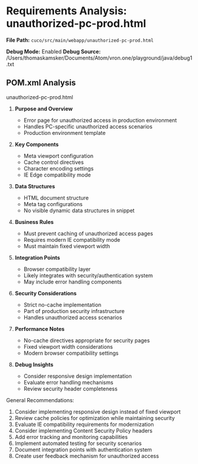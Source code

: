 # Requirements Analysis: unauthorized-pc-prod.html

**File Path:** `cuco/src/main/webapp/unauthorized-pc-prod.html`

**Debug Mode:** Enabled
**Debug Source:** /Users/thomaskamsker/Documents/Atom/vron.one/playground/java/debug1.txt

## POM.xml Analysis

unauthorized-pc-prod.html

1. **Purpose and Overview**
   - Error page for unauthorized access in production environment
   - Handles PC-specific unauthorized access scenarios
   - Production environment template

2. **Key Components**
   - Meta viewport configuration
   - Cache control directives
   - Character encoding settings
   - IE Edge compatibility mode

3. **Data Structures**
   - HTML document structure
   - Meta tag configurations
   - No visible dynamic data structures in snippet

4. **Business Rules**
   - Must prevent caching of unauthorized access pages
   - Requires modern IE compatibility mode
   - Must maintain fixed viewport width

5. **Integration Points**
   - Browser compatibility layer
   - Likely integrates with security/authentication system
   - May include error handling components

6. **Security Considerations**
   - Strict no-cache implementation
   - Part of production security infrastructure
   - Handles unauthorized access scenarios

7. **Performance Notes**
   - No-cache directives appropriate for security pages
   - Fixed viewport width considerations
   - Modern browser compatibility settings

8. **Debug Insights**
   - Consider responsive design implementation
   - Evaluate error handling mechanisms
   - Review security header completeness

General Recommendations:
1. Consider implementing responsive design instead of fixed viewport
2. Review cache policies for optimization while maintaining security
3. Evaluate IE compatibility requirements for modernization
4. Consider implementing Content Security Policy headers
5. Add error tracking and monitoring capabilities
6. Implement automated testing for security scenarios
7. Document integration points with authentication system
8. Create user feedback mechanism for unauthorized access